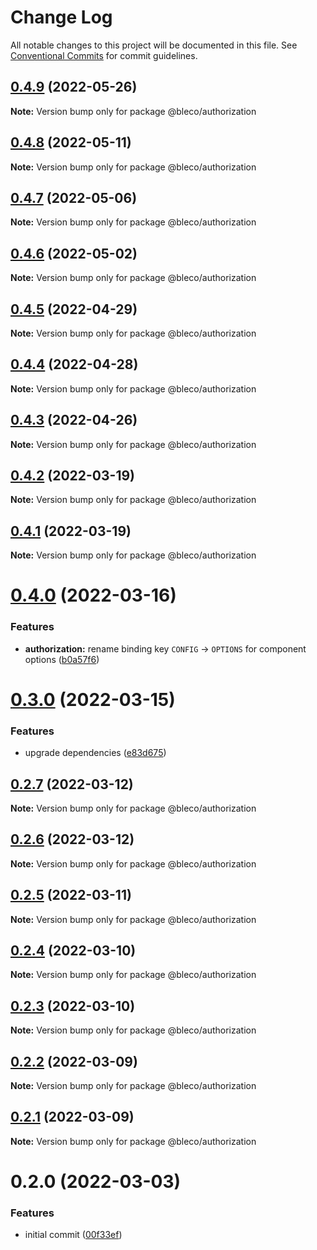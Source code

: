 # Change Log

All notable changes to this project will be documented in this file.
See [Conventional Commits](https://conventionalcommits.org) for commit guidelines.

## [0.4.9](https://gitr.net/betaly/bleco/compare/@bleco/authorization@0.4.8...@bleco/authorization@0.4.9) (2022-05-26)

**Note:** Version bump only for package @bleco/authorization





## [0.4.8](https://gitr.net/betaly/bleco/compare/@bleco/authorization@0.4.7...@bleco/authorization@0.4.8) (2022-05-11)

**Note:** Version bump only for package @bleco/authorization





## [0.4.7](https://gitr.net/betaly/bleco/compare/@bleco/authorization@0.4.6...@bleco/authorization@0.4.7) (2022-05-06)

**Note:** Version bump only for package @bleco/authorization





## [0.4.6](https://gitr.net/betaly/bleco/compare/@bleco/authorization@0.4.5...@bleco/authorization@0.4.6) (2022-05-02)

**Note:** Version bump only for package @bleco/authorization





## [0.4.5](https://gitr.net/betaly/bleco/compare/@bleco/authorization@0.4.4...@bleco/authorization@0.4.5) (2022-04-29)

**Note:** Version bump only for package @bleco/authorization





## [0.4.4](https://gitr.net/betaly/bleco/compare/@bleco/authorization@0.4.3...@bleco/authorization@0.4.4) (2022-04-28)

**Note:** Version bump only for package @bleco/authorization





## [0.4.3](https://gitr.net/betaly/bleco/compare/@bleco/authorization@0.4.2...@bleco/authorization@0.4.3) (2022-04-26)

**Note:** Version bump only for package @bleco/authorization





## [0.4.2](https://gitr.net/betaly/bleco/compare/@bleco/authorization@0.4.1...@bleco/authorization@0.4.2) (2022-03-19)

**Note:** Version bump only for package @bleco/authorization





## [0.4.1](https://gitr.net/betaly/bleco/compare/@bleco/authorization@0.4.0...@bleco/authorization@0.4.1) (2022-03-19)

**Note:** Version bump only for package @bleco/authorization





# [0.4.0](https://gitr.net/betaly/bleco/compare/@bleco/authorization@0.3.0...@bleco/authorization@0.4.0) (2022-03-16)


### Features

* **authorization:** rename binding key `CONFIG` -> `OPTIONS` for component options ([b0a57f6](https://gitr.net/betaly/bleco/commits/b0a57f6876d2acf2e28bab87c9706290de604efb))





# [0.3.0](https://gitr.net/betaly/bleco/compare/@bleco/authorization@0.2.7...@bleco/authorization@0.3.0) (2022-03-15)


### Features

* upgrade dependencies ([e83d675](https://gitr.net/betaly/bleco/commits/e83d675bc8e6c2da5737ebcfa48378bcc366dbea))





## [0.2.7](https://gitr.net/betaly/bleco/compare/@bleco/authorization@0.2.6...@bleco/authorization@0.2.7) (2022-03-12)

**Note:** Version bump only for package @bleco/authorization





## [0.2.6](https://gitr.net/betaly/bleco/compare/@bleco/authorization@0.2.5...@bleco/authorization@0.2.6) (2022-03-12)

**Note:** Version bump only for package @bleco/authorization





## [0.2.5](https://gitr.net/betaly/bleco/compare/@bleco/authorization@0.2.4...@bleco/authorization@0.2.5) (2022-03-11)

**Note:** Version bump only for package @bleco/authorization





## [0.2.4](https://gitr.net/betaly/bleco/compare/@bleco/authorization@0.2.3...@bleco/authorization@0.2.4) (2022-03-10)

**Note:** Version bump only for package @bleco/authorization





## [0.2.3](https://gitr.net/betaly/bleco/compare/@bleco/authorization@0.2.2...@bleco/authorization@0.2.3) (2022-03-10)

**Note:** Version bump only for package @bleco/authorization





## [0.2.2](https://gitr.net/betaly/bleco/compare/@bleco/authorization@0.2.1...@bleco/authorization@0.2.2) (2022-03-09)

**Note:** Version bump only for package @bleco/authorization





## [0.2.1](https://gitr.net/betaly/bleco/compare/@bleco/authorization@0.2.0...@bleco/authorization@0.2.1) (2022-03-09)

**Note:** Version bump only for package @bleco/authorization





# 0.2.0 (2022-03-03)


### Features

* initial commit ([00f33ef](https://gitr.net/betaly/bleco/bleco/commits/00f33efdb654a3c235ff65ab82f9274b2ee4fc3f))
